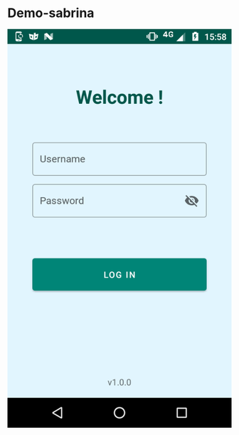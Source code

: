 # Demo-sabrina
![alt text](https://github.com/AdelLarbi/Demo-sabrina/blob/master/screenshots/Screenshot_20190719-155829.png)
